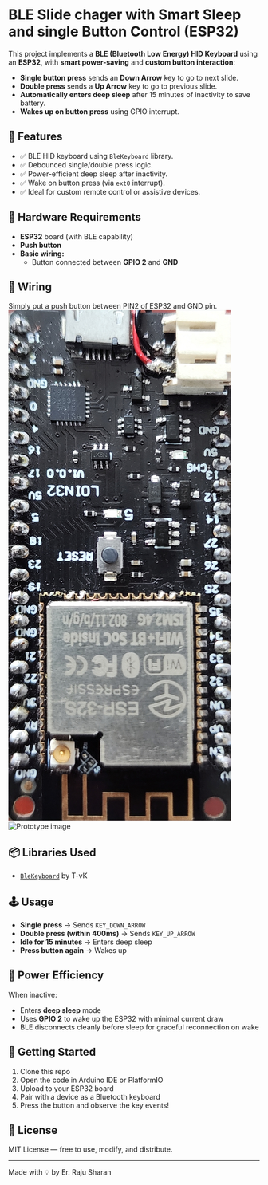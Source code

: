# BLE Slide chager with Smart Sleep and single Button Control (ESP32)

This project implements a **BLE (Bluetooth Low Energy) HID Keyboard** using an **ESP32**, with **smart power-saving** and **custom button interaction**:

- **Single button press** sends an **Down Arrow** key to go to next slide.
- **Double press** sends a **Up Arrow** key to go to previous slide.
- **Automatically enters deep sleep** after 15 minutes of inactivity to save battery.
- **Wakes up on button press** using GPIO interrupt.

## 🧠 Features

- ✅ BLE HID keyboard using `BleKeyboard` library.
- ✅ Debounced single/double press logic.
- ✅ Power-efficient deep sleep after inactivity.
- ✅ Wake on button press (via `ext0` interrupt).
- ✅ Ideal for custom remote control or assistive devices.

## 🔧 Hardware Requirements

- **ESP32** board (with BLE capability)
- **Push button**
- **Basic wiring:**
  - Button connected between **GPIO 2** and **GND**

## 🔌 Wiring
Simply put a push button between PIN2 of ESP32 and GND pin.
![Prototype image](image01.jpg)
![Prototype image](image.heic)


## 📦 Libraries Used

- [`BleKeyboard`](https://github.com/T-vK/ESP32-BLE-Keyboard) by T-vK

## 🕹 Usage

- **Single press** → Sends `KEY_DOWN_ARROW`
- **Double press (within 400ms)** → Sends `KEY_UP_ARROW`
- **Idle for 15 minutes** → Enters deep sleep
- **Press button again** → Wakes up

## 🌙 Power Efficiency

When inactive:
- Enters **deep sleep** mode
- Uses **GPIO 2** to wake up the ESP32 with minimal current draw
- BLE disconnects cleanly before sleep for graceful reconnection on wake

## 🚀 Getting Started

1. Clone this repo
2. Open the code in Arduino IDE or PlatformIO
3. Upload to your ESP32 board
4. Pair with a device as a Bluetooth keyboard
5. Press the button and observe the key events!

## 📜 License

MIT License — free to use, modify, and distribute.

---

Made with 💡 by Er. Raju Sharan
